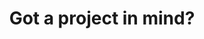 ---
title: "Got a project in mind?"
enable: true
button:
  text: "Let's Talk"
  link: "/contact"
steps:
  - number: "01"
    title: "Discovery & Planning"
    description: "We start by understanding your business goals, target audience, and project requirements to create a strategic roadmap."
    icon: "M30 15c-3.33.0-6 2.67-6 6s2.67 6 6 6 6-2.67 6-6-2.67-6-6-6zm0 19.5c-6.67.0-14 3.33-14 6.5v4H44V41c0-3.17-7.33-6.5-14-6.5z"

  - number: "02"
    title: "Design & Strategy"
    description: "Our team crafts custom solutions with modern design principles, ensuring your project stands out and delivers results."
    icon: "M42 15H38V13H36v2H24V13H22v2H18c-1.1.0-2 .9-2 2V43C16 44.1 16.9 45 18 45H42C43.1 45 44 44.1 44 43V17C44 15.9 43.1 15 42 15zm0 28H18V22H42V43zm0-23H18V17H42v3zM30 26H40V36H30V26z"

  - number: "03"
    title: "Development & Testing"
    description: "We build your project using cutting-edge technologies, ensuring it's fast, secure, and optimized for success."
    icon: "M44 20.1 39.9 16l-3.4 3.4 4.1 4.1L44 20.1zM18 34v4h4.1L36.9 23.2l-4.1-4.1L18 34zm19 4h7v6H16V38h7V35.5H16v-6h8.1l5.3-5.3L26 20.8l-6 6V20H30V16H16C14.9 16 14 16.9 14 18V44c0 1.1.9 2 2 2H44C45.1 46 46 45.1 46 44V38H37v0z"

  - number: "04"
    title: "Launch & Support"
    description: "We launch your project and provide ongoing support to ensure it continues to grow and evolve with your business."
    icon: "M43 27.7C42.4 23.6 39.5 20.2 35.5 19.1 33.9 16.6 31.1 15 28 15c-4.4.0-8.1 3.1-8.9 7.3C15.6 23.1 13 26.2 13 30c0 4.4 3.6 8 8 8H42c3.3.0 6-2.7 6-6 0-3-2.2-5.6-5-4.3zM35 25v8H25V25H20L30 15 40 25H35z"
--- 